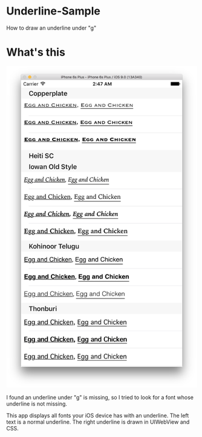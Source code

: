 # Underline-Sample
How to draw an underline under "g"

# What's this

![Screenshot](https://raw.githubusercontent.com/ueda-keisuke/Underline-Sample/master/Underline-Sample/underline.png)

I found an underline under "g" is missing, so I tried to look for a font whose underline is not missing.

This app displays all fonts your iOS device has with an underline. The left text is a normal underline. The right underline is drawn in UIWebView and CSS.
